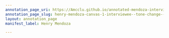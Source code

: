 ```yaml
---
annotation_page_uri: https://Amcclu.github.io/annotated-mendoza-interview/annotations/henry-mendoza-canvas-1-interviewee--tone-change--body-language--smile-.json
annotation_page_slug: henry-mendoza-canvas-1-interviewee--tone-change--body-language--smile-
layout: annotation_page
manifest_label: Henry Mendoza

---
```

